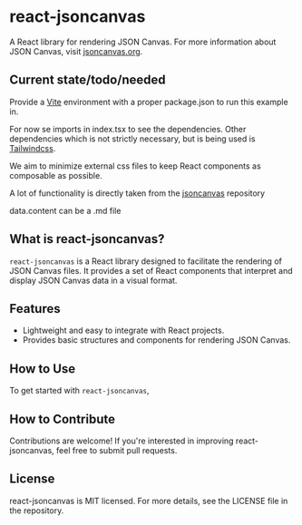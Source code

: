 
# react-jsoncanvas

A React library for rendering JSON Canvas. For more information about
JSON Canvas, visit [jsoncanvas.org](https://jsoncanvas.org).

## Current state/todo/needed
Provide a [Vite]() environment with a proper package.json to run this example in.

For now se imports in index.tsx to see the dependencies. Other dependencies which is not strictly necessary, but is being used is [Tailwindcss]().

We aim to minimize external css files to keep React components as composable as possible.

A lot of functionality is directly taken from the [jsoncanvas](https://github.com/obsidianmd/jsoncanvas) repository

data.content can be a .md file

## What is react-jsoncanvas?

`react-jsoncanvas` is a React library designed to facilitate the rendering of JSON Canvas files. It provides a set of React components that interpret and display JSON Canvas data in a visual format.

## Features

- Lightweight and easy to integrate with React projects.
- Provides basic structures and components for rendering JSON Canvas.

## How to Use

To get started with `react-jsoncanvas`,

## How to Contribute
Contributions are welcome! If you're interested in improving react-jsoncanvas, feel free to
submit pull requests.

## License
react-jsoncanvas is MIT licensed. For more details, see the LICENSE file in the repository.
